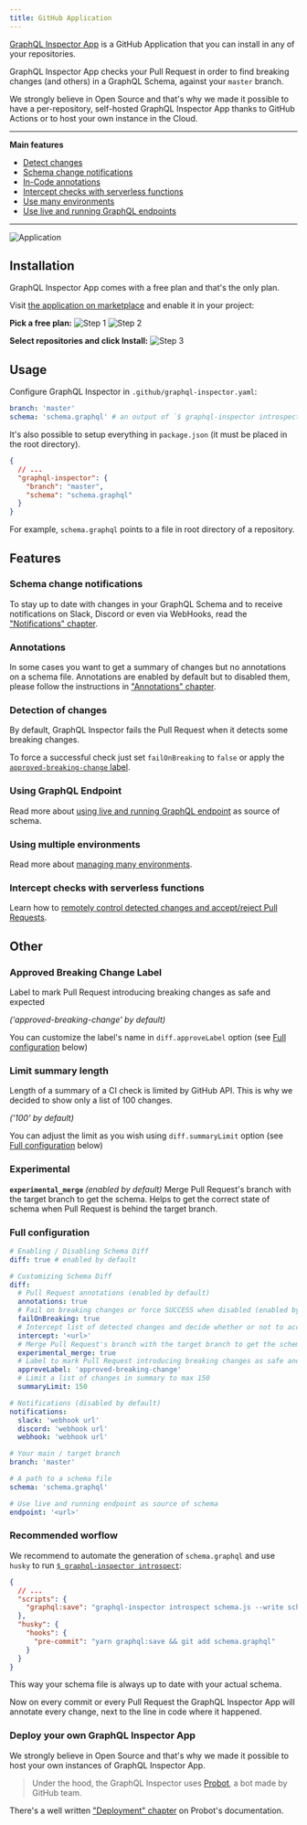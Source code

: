 ```yaml
---
title: GitHub Application
---
```


[GraphQL Inspector App](https://github.com/apps/graphql-inspector) is a GitHub Application that you can install in any of your repositories.

GraphQL Inspector App checks your Pull Request in order to find breaking changes (and others) in a GraphQL Schema, against your `master` branch.

We strongly believe in Open Source and that's why we made it possible to have a per-repository, self-hosted GraphQL Inspector App thanks to GitHub Actions or to host your own instance in the Cloud.

---

**Main features**

- [Detect changes](#detection-of-changes)
- [Schema change notifications](#schema-change-notifications)
- [In-Code annotations](#annotations)
- [Intercept checks with serverless functions](../recipes/intercept)
- [Use many environments](../recipes/environments)
- [Use live and running GraphQL endpoints](../recipes/endpoints)

---

![Application](/assets/img/github/app-action.jpg)

## Installation

GraphQL Inspector App comes with a free plan and that's the only plan.

Visit [the application on marketplace](https://github.com/marketplace/graphql-inspector) and enable it in your project:

**Pick a free plan:**
![Step 1](/assets/img/github/app-setup-plan.jpg)
![Step 2](/assets/img/github/app-install.jpg)

**Select repositories and click Install:**
![Step 3](/assets/img/github/app-repositories.jpg)

## Usage

Configure GraphQL Inspector in `.github/graphql-inspector.yaml`:

```yaml
branch: 'master'
schema: 'schema.graphql' # an output of `$ graphql-inspector introspect ...`
```

It's also possible to setup everything in `package.json` (it must be placed in the root directory).

```json
{
  // ...
  "graphql-inspector": {
    "branch": "master",
    "schema": "schema.graphql"
  }
}
```

For example, `schema.graphql` points to a file in root directory of a repository.

## Features

### Schema change notifications

To stay up to date with changes in your GraphQL Schema and to receive notifications on Slack, Discord or even via WebHooks, read the ["Notifications" chapter](../essentials/notifications).

### Annotations

In some cases you want to get a summary of changes but no annotations on a schema file. Annotations are enabled by default but to disabled them, please follow the instructions in ["Annotations" chapter](../recipes/annotations).

### Detection of changes

By default, GraphQL Inspector fails the Pull Request when it detects some breaking changes. 

To force a successful check just set `failOnBreaking` to `false` or apply the [`approved-breaking-change` label](#approved-breaking-change-label).

### Using GraphQL Endpoint

Read more about [using live and running GraphQL endpoint](../recipes/endpoints) as source of schema.

### Using multiple environments

Read more about [managing many environments](../recipes/environments).

### Intercept checks with serverless functions

Learn how to [remotely control detected changes and accept/reject Pull Requests](../recipes/intercept).

## Other

### Approved Breaking Change Label

Label to mark Pull Request introducing breaking changes as safe and expected

_('approved-breaking-change' by default)_

You can customize the label's name in `diff.approveLabel` option (see [Full configuration](#full-configuration) below)

### Limit summary length

Length of a summary of a CI check is limited by GitHub API. This is why we decided to show only a list of 100 changes.

_('100' by default)_

You can adjust the limit as you wish using `diff.summaryLimit` option (see [Full configuration](#full-configuration) below)

### Experimental

**`experimental_merge`**
_(enabled by default)_
Merge Pull Request's branch with the target branch to get the schema.
Helps to get the correct state of schema when Pull Request is behind the target branch.

### Full configuration

```yaml
# Enabling / Disabling Schema Diff
diff: true # enabled by default

# Customizing Schema Diff
diff:
  # Pull Request annotations (enabled by default)
  annotations: true
  # Fail on breaking changes or force SUCCESS when disabled (enabled by default)
  failOnBreaking: true
  # Intercept list of detected changes and decide whether or not to accept a Pull Request
  intercept: '<url>'
  # Merge Pull Request's branch with the target branch to get the schema (enabled by default)
  experimental_merge: true
  # Label to mark Pull Request introducing breaking changes as safe and expected ('approved-breaking-change' by default)
  approveLabel: 'approved-breaking-change'
  # Limit a list of changes in summary to max 150
  summaryLimit: 150

# Notifications (disabled by default)
notifications:
  slack: 'webhook url'
  discord: 'webhook url'
  webhook: 'webhook url'

# Your main / target branch
branch: 'master'

# A path to a schema file
schema: 'schema.graphql'

# Use live and running endpoint as source of schema
endpoint: '<url>'
```

### Recommended worflow

We recommend to automate the generation of `schema.graphql` and use `husky` to run [`$ graphql-inspector introspect`](../essentials/introspect):

```json
{
  // ...
  "scripts": {
    "graphql:save": "graphql-inspector introspect schema.js --write schema.graphql"
  },
  "husky": {
    "hooks": {
      "pre-commit": "yarn graphql:save && git add schema.graphql"
    }
  }
}
```

This way your schema file is always up to date with your actual schema.

Now on every commit or every Pull Request the GraphQL Inspector App will annotate every change, next to the line in code where it happened.

### Deploy your own GraphQL Inspector App

We strongly believe in Open Source and that's why we made it possible to host your own instances of GraphQL Inspector App.

> Under the hood, the GraphQL Inspector uses [Probot](https://probot.github.io), a bot made by GitHub team.

There's a well written ["Deployment" chapter](https://probot.github.io/docs/deployment/) on Probot's documentation.
